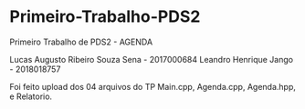 # Primeiro-Trabalho-PDS2
Primeiro Trabalho de PDS2 - AGENDA

Lucas Augusto Ribeiro Souza Sena - 2017000684
Leandro Henrique Jango - 2018018757

Foi feito upload dos 04 arquivos do TP
Main.cpp, Agenda.cpp, Agenda.hpp, e Relatorio.
